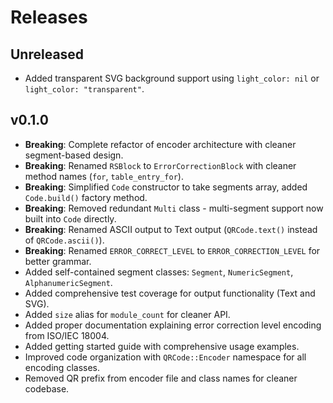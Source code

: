 # Releases

## Unreleased

- Added transparent SVG background support using `light_color: nil` or `light_color: "transparent"`.

## v0.1.0

  - **Breaking**: Complete refactor of encoder architecture with cleaner segment-based design.
  - **Breaking**: Renamed `RSBlock` to `ErrorCorrectionBlock` with cleaner method names (`for`, `table_entry_for`).
  - **Breaking**: Simplified `Code` constructor to take segments array, added `Code.build()` factory method.
  - **Breaking**: Removed redundant `Multi` class - multi-segment support now built into `Code` directly.
  - **Breaking**: Renamed ASCII output to Text output (`QRCode.text()` instead of `QRCode.ascii()`).
  - **Breaking**: Renamed `ERROR_CORRECT_LEVEL` to `ERROR_CORRECTION_LEVEL` for better grammar.
  - Added self-contained segment classes: `Segment`, `NumericSegment`, `AlphanumericSegment`.
  - Added comprehensive test coverage for output functionality (Text and SVG).
  - Added `size` alias for `module_count` for cleaner API.
  - Added proper documentation explaining error correction level encoding from ISO/IEC 18004.
  - Added getting started guide with comprehensive usage examples.
  - Improved code organization with `QRCode::Encoder` namespace for all encoding classes.
  - Removed QR prefix from encoder file and class names for cleaner codebase.
